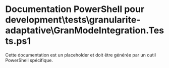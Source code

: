 # Documentation PowerShell pour development\tests\granularite-adaptative\GranModeIntegration.Tests.ps1

Cette documentation est un placeholder et doit être générée par un outil PowerShell spécifique.
